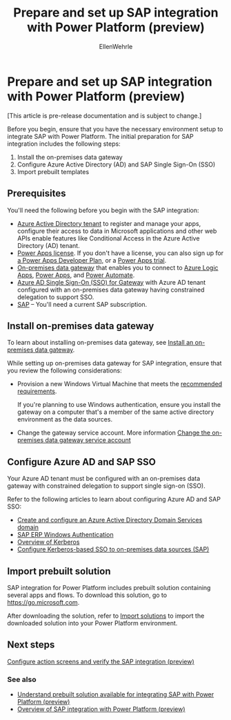 ﻿---
title: Prepare and set up SAP integration with Power Platform (preview)
description: Learn about the requirements to configure SAP integration, and prepare your on-premises SAP infrastructure to connect with Power Platform.
services: ''
suite: flow
documentationcenter: na
author: EllenWehrle
manager: jongilman
editor: ''
tags: ''
ms.devlang: na
ms.subservice: cloud-flow
ms.topic: article
ms.tgt_pltfrm: na
ms.workload: na
ms.date: 09/19/2022
ms.author: ellenwehrle
search.app: 
  - Flow
search.audienceType: 
  - flowmaker
  - enduser
---

# Prepare and set up SAP integration with Power Platform (preview)

[This article is pre-release documentation and is subject to change.]

Before you begin, ensure that you have the necessary environment setup to integrate SAP with Power Platform. The initial preparation for SAP integration includes the following steps:

1. Install the on-premises data gateway
1. Configure Azure Active Directory (AD) and SAP Single Sign-On (SSO)
1. Import prebuilt templates

## Prerequisites

You'll need the following before you begin with the SAP integration:

- [Azure Active Directory tenant](/azure/active-directory/develop/quickstart-create-new-tenant) to register and manage your apps, configure their access to data in Microsoft applications and other web APIs enable features like Conditional Access in the Azure Active Directory (AD) tenant.
- [Power Apps license](/power-platform/admin/about-powerapps-perapp). If you don't have a license, you can also sign up for [a Power Apps Developer Plan,](/power-apps/maker/developer-plan) or a [Power Apps trial](/power-apps/maker/signup-for-powerapps).
- [On-premises data gateway](/data-integration/gateway/service-gateway-install) that enables you to connect to [Azure Logic Apps](/azure/logic-apps/logic-apps-gateway-install), [Power Apps](/power-apps/maker/canvas-apps/gateway-reference), and [Power Automate](/power-automate/gateway-reference).
- [Azure AD Single Sign-On (SSO) for Gateway](/power-bi/admin/service-admin-portal-integration#azure-ad-single-sign-on-sso-for-gateway) with Azure AD tenant configured with an on-premises data gateway having constrained delegation to support SSO.
- [SAP](http://www.sap.com/) – You'll need a current SAP subscription. 

## Install on-premises data gateway

To learn about installing on-premises data gateway, see [Install an on-premises data gateway](/data-integration/gateway/service-gateway-install).

While setting up on-premises data gateway for SAP integration, ensure that you review the following considerations:

- Provision a new Windows Virtual Machine that meets the [recommended requirements](/data-integration/gateway/service-gateway-install#recommended).

    If you're planning to use Windows authentication, ensure you install the gateway on a computer that's a member of the same active directory environment as the data sources.

- Change the gateway service account. More information [Change the on-premises data gateway service account](/data-integration/gateway/service-gateway-service-account)

## Configure Azure AD and SAP SSO

Your Azure AD tenant must be configured with an on-premises data gateway with constrained delegation to support single sign-on (SSO).

Refer to the following articles to learn about configuring Azure AD and SAP SSO:

- [Create and configure an Azure Active Directory Domain Services domain](/azure/active-directory-domain-services/tutorial-create-instance)  
- [SAP ERP Windows Authentication](/connectors/saperp/#authentication)
- [Overview of Kerberos](/data-integration/gateway/service-gateway-service-account)
- [Configure Kerberos-based SSO to on-premises data sources (SAP)](/power-bi/connect-data/service-gateway-sso-kerberos)

## Import prebuilt solution

SAP integration for Power Platform includes prebuilt solution containing several apps and flows. To download this solution, go to https://go.microsoft.com.

After downloading the solution, refer to [Import solutions](/power-apps/maker/data-platform/import-update-export-solutions) to import the downloaded solution into your Power Platform environment.

## Next steps

[Configure action screens and verify the SAP integration (preview)](action-screen.md)

### See also

- [Understand prebuilt solution available for integrating SAP with Power Platform (preview)](solutions.md)
- [Overview of SAP integration with Power Platform (preview)](overview.md)
